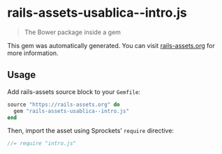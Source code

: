 # rails-assets-usablica--intro.js

> The Bower package inside a gem

This gem was automatically generated. You can visit [rails-assets.org](https://rails-assets.org) for more information.

## Usage

Add rails-assets source block to your `Gemfile`:

```ruby
source "https://rails-assets.org" do
  gem "rails-assets-usablica--intro.js"
end

```

Then, import the asset using Sprockets’ `require` directive:

```js
//= require "intro.js"
```
